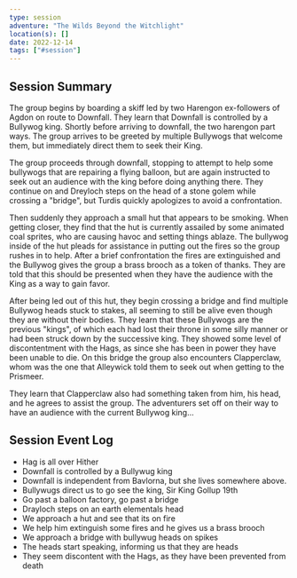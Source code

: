 ```yaml
---
type: session
adventure: "The Wilds Beyond the Witchlight"
location(s): []
date: 2022-12-14
tags: ["#session"]
---
```


## Session Summary

The group begins by boarding a skiff led by two Harengon ex-followers of Agdon on route to Downfall. They learn that Downfall is controlled by a Bullywog king. Shortly before arriving to downfall, the two harengon part ways. The group arrives to be greeted by multiple Bullywogs that welcome them, but immediately direct them to seek their King.

The group proceeds through downfall, stopping to attempt to help some bullywogs that are repairing a flying balloon, but are again instructed to seek out an audience with the king before doing anything there. They continue on and Dreyloch steps on the head of a stone golem while crossing a "bridge", but Turdis quickly apologizes to avoid a confrontation.

Then suddenly they approach a small hut that appears to be smoking. When getting closer, they find that the hut is currently assailed by some animated coal sprites, who are causing havoc and setting things ablaze. The bullywog inside of the hut pleads for assistance in putting out the fires so the group rushes in to help. After a brief confrontation the fires are extinguished and the Bullywog gives the group a brass brooch as a token of thanks. They are told that this should be presented when they have the audience with the King as a way to gain favor.

After being led out of this hut, they begin crossing a bridge and find multiple Bullywog heads stuck to stakes, all seeming to still be alive even though they are without their bodies. They learn that these Bullywogs are the previous "kings", of which each had lost their throne in some silly manner or had been struck down by the successive king. They showed some level of discontentment with the Hags, as since she has been in power they  have been unable to die. On this bridge the group also encounters Clapperclaw, whom was the one that Alleywick told them to seek out when getting to the Prismeer.

They learn that Clapperclaw also had something taken from him, his head, and he agrees to assist the group. The adventurers set off on their way to have an audience with the current Bullywog king...

## Session Event Log

- Hag is all over Hither
- Downfall is controlled by a Bullywug king
- Downfall is independent from Bavlorna, but she lives somewhere above.
- Bullywugs direct us to go see the king, Sir King Gollup 19th
- Go past a balloon factory, go past a bridge
- Drayloch steps on an earth elementals head
- We approach a hut and see that its on fire
- We help him extinguish some fires and he gives us a brass brooch
- We approach a bridge with bullywug heads on spikes
- The heads start speaking, informing us that they are heads
- They seem discontent with the Hags, as they have been prevented from death


